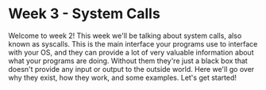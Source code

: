 # Week 3 - System Calls

Welcome to week 2! This week we'll be talking about system calls, also known as
syscalls. This is the main interface your programs use to interface with your OS, and
they can provide a lot of very valuable information about what your programs are doing.
Without them they're just a black box that doesn't provide any input or output to the
outside world. Here we'll go over why they exist, how they work, and some examples.
Let's get started!
